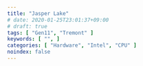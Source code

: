 ```yaml
---
title: "Jasper Lake"
# date: 2020-01-25T23:01:37+09:00
# draft: true
tags: [ "Gen11", "Tremont" ]
keywords: [ "", ]
categories: [ "Hardware", "Intel", "CPU" ]
noindex: false
---
```


